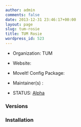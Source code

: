 ```yaml
---
author: admin
comments: false
date: 2013-12-31 23:46:17+00:00
layout: page
slug: tum-rosie
title: TUM Rosie
wordpress_id: 523
---
```



	
  * Organization: TUM

	
  * Website:

	
  * MoveIt! Config Package: 

	
  * Maintainer(s) :

	
  * STATUS: [Alpha](/about/moveit-status#legend)




### Versions








### Installation






